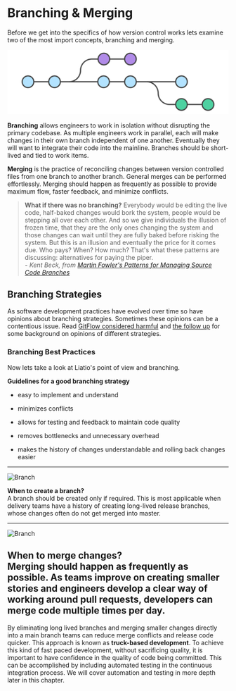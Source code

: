 # Branching & Merging

Before we get into the specifics of how version control works lets examine two of the most import concepts, branching and merging.

<p style="text-align:center">
<img src="img/git-branches.svg" alt="Branches" width="600px">
</p>

**Branching** allows engineers to work in isolation without disrupting the primary codebase. As multiple engineers work in parallel, each will make changes in their own branch independent of one another. Eventually they will want to integrate their code into the mainline. Branches should be short-lived and tied to work items.

**Merging** is the practice of reconciling changes between version controlled files from one branch to another branch. General merges can be performed effortlessly. Merging should happen as frequently as possible to provide maximum flow, faster feedback, and minimize conflicts.

> **What if there was no branching?** Everybody would be editing the live code, half-baked changes would bork the system, people would be stepping all over each other. And so we give individuals the illusion of frozen time, that they are the only ones changing the system and those changes can wait until they are fully baked before risking the system. But this is an illusion and eventually the price for it comes due. Who pays? When? How much? That's what these patterns are discussing: alternatives for paying the piper.<br><i>- Kent Beck, from [Martin Fowler's Patterns for Managing Source Code Branches](https://martinfowler.com/articles/branching-patterns.html)</i>

## Branching Strategies

As software development practices have evolved over time so have opinions about branching strategies. Sometimes these opinions can be a contentious issue. Read [GitFlow considered harmful](http://endoflineblog.com/gitflow-considered-harmful) and [the follow up](http://endoflineblog.com/follow-up-to-gitflow-considered-harmful) for some background on opinions of different strategies.


### Branching Best Practices

Now lets take a look at Liatio's point of view and branching.

**Guidelines for a good branching strategy**

- easy to implement and understand

- minimizes conflicts

- allows for testing and feedback to maintain code quality

- removes bottlenecks and unnecessary overhead

- makes the history of changes understandable and rolling back changes easier

---
<img src="img/git-icon-branch.svg" class="img-left" alt="Branch" height="80px" />

**When to create a branch?** <br>
A branch should be created only if required. This is most applicable when delivery teams have a history of creating long-lived release branches, whose changes often do not get merged into master.

---
<img src="img/git-icon-merge.svg" class="img-left" alt="Branch" height="80px" />

**When to merge changes?** <br>
Merging should happen as frequently as possible. As teams improve on creating smaller stories and engineers develop a clear way of working around pull requests, developers can merge code multiple times per day.
---

By eliminating long lived branches and merging smaller changes directly into a main branch teams can reduce merge conflicts and release code quicker. This approach is known as **truck-based development**. To achieve this kind of fast paced development, without sacrificing quality, it is important to have confidence in the quality of code being committed. This can be accomplished by including automated testing in the continuous integration process. We will cover automation and testing in more depth later in this chapter.